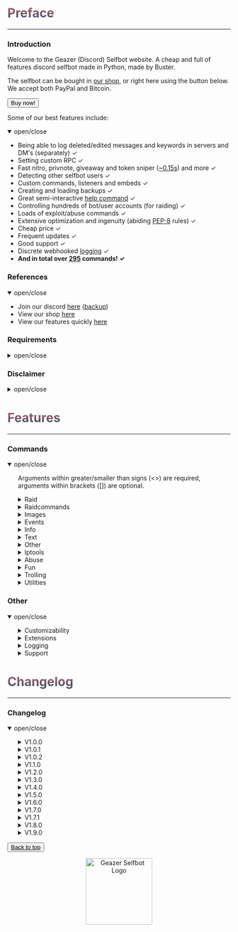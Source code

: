 <head>
    <script src="https://autobuy.io/js/embed.min.js"></script>
    <link rel="shortcut icon" href="favicon.ico" type="image/x-icon"/>
    <meta property="og:image" content="https://i.imgur.com/shO8dws.png"/>
</head>

<h1 name="top" style="background: -webkit-linear-gradient(#c45e62, #28526d); -webkit-background-clip: text; -webkit-text-fill-color: transparent;">Preface</h1>
<hr>

<h3 name="introduction">Introduction</h3>
<p> Welcome to the Geazer (Discord) Selfbot website. A cheap and full of features discord selfbot made in Python, made by Buster. </p>

<p> The selfbot can be bought in <a target="_blank" title="My autobuy.io shop" href="https://autobuy.io/@Geazer-Selfbot/Product/a2bb2869-46d4-48af-8f49-08d842cf9dbd">our shop</a>, or right here using the button below. We accept both PayPal and Bitcoin. </p>

<button class="button button" data-autobuy-product="a2bb2869-46d4-48af-8f49-08d842cf9dbd">Buy now!</button>

<p> Some of our best features include: </p>
<details open>
<summary>open/close</summary>
    <ul>
        <li> Being able to log deleted/edited messages and keywords in servers and DM's (separately) ✓ </li>
        <li> Setting custom RPC ✓ </li>
        <li> Fast nitro, privnote, giveaway and token sniper (<a target="_blank" title="Snipe speeds" href="https://i.imgur.com/GZ8uR5W.png">~0.15s</a>) and more ✓ </li>
        <li> Detecting other selfbot users ✓ </li>
        <li> Custom commands, listeners and embeds ✓ </li>
        <li> Creating and loading backups ✓ </li>
        <li> Great semi-interactive <a target="_blank" title="Help command screenshots" href="https://imgur.com/a/1vM2Emo">help command</a> ✓ </li>
        <li> Controlling hundreds of bot/user accounts (for raiding) ✓ </li>
        <li> Loads of exploit/abuse commands ✓ </li>
        <li> Extensive optimization and ingenuity (abiding <a target="_blank" title="PEP-8 definition" href="https://www.python.org/dev/peps/pep-0008/">PEP-8</a> rules) ✓ </li>
        <li> Cheap price ✓ </li>
        <li> Frequent updates ✓ </li>
        <li> Good support ✓ </li>
        <li> Discrete webhooked <a target="_blank" title="Webhook logging screenshot" href="https://i.imgur.com/8uR38X2.png">logging</a> ✓ </li>
        <li> <b> And in total over <u>295</u> commands! ✓</b> </li>
    </ul>
</details>

<h3 name="references">References</h3>
<details open>
<summary>open/close</summary>
    <ul>
        <li> Join our discord <a target="_blank" title="Support, suggestions, questions and more" href="https://discord.gg/ZGrYnNB">here</a> (<a target="_blank" title="Support, suggestions, questions and more" href="https://discord.gg/22fZqtp">backup</a>)</li>
        <li> View our shop <a target="_blank" title="My autobuy.io shop" href="https://autobuy.io/@Geazer-Selfbot/Product/a2bb2869-46d4-48af-8f49-08d842cf9dbd">here</a> </li>
        <li> View our features quickly <a target="_blank" title="Clear pastebin listing of commands" href="https://pastebin.com/raw/7f4RHTeH">here</a> </li>
    </ul>
</details>

<h3 name="requirements">Requirements</h3>
<details>
<summary>open/close</summary>
    <ul>
        <li>Python: <a target="_blank" title="Direct Python install" href="https://www.python.org/ftp/python/3.8.5/python-3.8.5-amd64.exe">Python 3.8.5</a> </li>
        <li>OS: Windows 10 (64-bit), Linux distro, MacOS </li>
        <li>Having joined <a target="_blank" title="Invite to our Discord" href="https://discord.gg/ZGrYnNB">our discord</a> </li>
        <li>Having an activation code (can be obtained after buying), is based on your HWID</li>
    </ul>
</details>

<h3 name="disclaimer">Disclaimer</h3>
<details>
<summary>open/close</summary>
    <ul>
    <li> Using a selfbot is <b>against</b> Discord's <a target="_blank" title="Discord article on Selfbots" href="https://support.discord.com/hc/en-us/articles/115002192352-Automated-user-accounts-">TOS</a>. Though I have made this selfbot very <b>discrete</b> by logging into a 
separate channel, and giving the option to disable embeds. You will <b>not</b> be banned,
    <b>unless</b> you get <b>reported with proof</b> (e.g screen of embed/you saying you used abusive commands). </li>
    </ul>
</details>

<h1 name="features" style="background: -webkit-linear-gradient(#c45e62, #28526d); -webkit-background-clip: text; -webkit-text-fill-color: transparent;">Features</h1>
<hr>

<h3 name="commands">Commands</h3>
<details open>
<summary> open/close </summary>
    <ul>
    <p> Arguments within greater/smaller than signs (<>) are required, arguments within brackets ([]) are optional. </p>
        <details>
        <summary> Raid </summary>
        <ul>
        <p> Category with all the raid commands, use these with caution </p>
            <li> raid ⟶  Base command for logging and and logging out all the raid accounts </li>
            <ul>
                <li> remove ⟶  Will remove a id:token entry from the token list by [ids...] </li>
                <li> logout ⟶  Will log out all the raid user instances </li>
                <li> login ⟶  Will log in all the raid user accounts from the user account, they will also join your logging guild </li>
                <li> amount ⟶  Will give the amount of id:token combinations </li>
                <li> add ⟶  Will add tokens to the list of useraccounts that can be used to log in </li>
            </ul>
        </ul>
        </details>
        <details>
        <summary> Raidcommands </summary>
        <ul>
        <p> These commands can only be used once the tokens in data/json/usertokens.json have been logged in. </p>
            <li> report ⟶  Will send a report to discord Trust & Safety </li>
            <li> channeloutage ⟶  RAID - Has mostly been patched, will still work with a lot of bots &lt;guild_id&gt; </li>
            <li> say ⟶  RAID - Will send a message to specified channel with all the RAID user accounts,  </li>
            <li> dm ⟶  RAID - Attempts to DM a user by id. Works only when user is friended or accepts DMs for everyone. </li>
            <li> fr ⟶  RAID - Attempts to add a user by id. </li>
            <li> username ⟶  RAID - Will change the USERname for all the RAID user accounts to specified username </li>
            <li> avatar ⟶  RAID - Will change the avatar for every raid user </li>
            <li> nickname ⟶  RAID - Will change the nickname for all the RAID user accounts to specified nickname </li>
            <li> guild ⟶  RAID - Base command for RAID accounts to join and leave guilds </li>
            <ul>
                <li> join ⟶  RAID - Will join the specified guild with all the RAID user accounts using a link </li>
                <li> leave ⟶  RAID - Will leave the specified guild from ID with all the RAID user accounts </li>
            </ul>
            <li> blank ⟶  RAID - Base command for sending ~2000 char long whitespace message and spamming guilds with it </li>
            <ul>
                <li> guild ⟶  RAID - Will send a ~2000 char long blank message after every message send in a guild </li>
                <li> stop ⟶  RAID - Will stop all blank spam in guilds </li>
            </ul>
            <li> annoy ⟶  RAID - Base command for annoying entire guilds by adding emoji's or specific users </li>
            <ul>
                <li> user ⟶  RAID - Will react with specified emojis to every message by specified user </li>
                <li> guild ⟶  RAID - Will attempt to react with specified emojis to every message in current guild </li>
                <li> stop ⟶  RAID - Will stop all stop all annoy events </li>
            </ul>
            <li> copy ⟶  RAID - Base command for copying users messages or channels messages </li>
            <ul>
                <li> user ⟶  RAID - Will copy the specified user if no message is provided </li>
                <li> channel ⟶  RAID - Will copy everybody in a channel if no message is provided </li>
                <li> stop ⟶  RAID - Will stop copying the user </li>
            </ul>
            <li> spam ⟶  RAID - Will send the provided messages x times in a row </li>
            <li> raidserver ⟶  RAID - Base command for raiding servers by spamming messages/blank in every channel </li>
            <ul>
                <li> blank ⟶  Will spam every channel in specified guild with blank. Needs to join guild first </li>
                <li> message ⟶  Will spam every channel in specified guild with provided message. Needs to join guild first </li>
                <li> stop ⟶  Stops the server raid </li>
            </ul>
            <li> status ⟶  RAID - Base command for changing your the status </li>
            <ul>
                <li> streaming ⟶  RAID - Will change your status to streaming input </li>
                <li> playing ⟶  RAID - Will change your status playing input </li>
                <li> listening ⟶  RAID - Will change your status to listening to input </li>
                <li> watching ⟶  RAID - Will change your status to watching input </li>
            </ul>
            <li> presence ⟶  RAID - Base command for changing the presence (online, offline etc) </li>
            <ul>
                <li> online ⟶  RAID- Will set the presence to online </li>
                <li> offline ⟶  RAID- Will set the presence to invisible </li>
                <li> idle ⟶  RAID- Will set the presence to idle </li>
                <li> dnd ⟶  RAID - Will set the presence to do not disturb </li>
            </ul>
            <li> voicechannel ⟶  RAID - Base command for joining and leaving voicechannels </li>
            <ul>
                <li> leave ⟶  RAID - Will leave the voicechannel set in voicechannel join </li>
                <li> join ⟶  RAID - Will join a voicechannel by id </li>
            </ul>
        </ul>
        </details>
        <details>
        <summary> Images </summary>
        <ul>
        <p> Category will all commands that allow images as input and will return a modified result </p>
            <li> makememe ⟶  Will edit your attachment or [image] to show &lt;top_text&gt; and &lt;bottom_text&gt; </li>
            <li> meme ⟶  Returns a random meme/post from [subreddit=memes] </li>
            <li> whowouldwin ⟶  Will send an image with the profile pictures of &lt;user1&gt; and &lt;user2&gt; </li>
            <li> avatar ⟶  Will send a enlarged users avatar in chat </li>
            <li> reverse_search ⟶  Will reverse image search the &lt;link&gt; </li>
            <li> spongebob ⟶  Will send an image of mocking spongebob or with &lt;message&gt; </li>
            <li> cat ⟶  Will send a random cat image and fact </li>
            <li> dog ⟶  Will send a random dog image and facy </li>
            <li> panda ⟶  Will send a random panda image and fact </li>
            <li> fox ⟶  Will send a random fox image and fact </li>
            <li> koala ⟶  Will send a random koala image and fact </li>
            <li> bird ⟶  Will send a random bird image and fact </li>
            <li> racoon ⟶  Will send a random racoon image and fact </li>
            <li> kangaroo ⟶  Will send a random kangaroo image and fact </li>
            <li> redpanda ⟶  Will send a random red panda image </li>
            <li> whale ⟶  Will send a random whale image and fact </li>
            <li> random_screen ⟶  Will send a random screen from prnt.sc or imgur, not guaranteed to contain anything </li>
            <li> phcomment ⟶  Will send an image containing a pornhub comment by the &lt;user&gt; saying &lt;message&gt; </li>
            <li> ytcomment ⟶  Will send an image containing a youtube comment by the &lt;user&gt; saying &lt;message&gt; </li>
            <li> changemymind ⟶  Will send an image with in the change my mind meme saying &lt;message&gt; </li>
            <li> gay ⟶  Will send &lt;link&gt; with a rainbow overlay </li>
            <li> wasted ⟶  Will send &lt;link&gt; with a wasted overlay </li>
            <li> magik ⟶  Will send &lt;link&gt; with a magikized (distorted) overlay </li>
            <li> blurpify ⟶  Will send &lt;link&gt; with a blurpified (distorted) overlay </li>
            <li> deepfry ⟶  Will send &lt;link&gt; with a deepfried (distorted) overlay </li>
            <li> tweet ⟶  Base command for sending tweets as trump or normal </li>
            <ul>
                <li> trump ⟶  Will send an image with the input text as a tweet </li>
                <li> normal ⟶  Will send an image with the input text as a tweet </li>
            </ul>
            <li> qr ⟶  Base command for encoding text to QR and decoding QR to text </li>
            <ul>
                <li> decode ⟶  Will decode a QRs contents to text </li>
                <li> encode ⟶  Will generate a QR code from your &lt;message&gt; </li>
            </ul>
        </ul>
        </details>
        <details>
        <summary> Events </summary>
        <ul>
        <p> Contains all events like edits/deletes etc, no commands are in this cog </p>
        </ul>
        </details>
        <details>
        <summary> Info </summary>
        <ul>
        <p> All commands that provide info on a specific subject </p>
            <li> movieinfo ⟶  Will return movie or series info by &lt;query&gt; (embedded) </li>
            <li> songinfo ⟶  Will return some information about a song including lyrics (embedded) </li>
            <li> pokemoninfo ⟶  Will return information about a Pokemon (embedded) </li>
            <li> minecraftinfo ⟶  Will return some information about a Minecraft account </li>
            <li> covidinfo ⟶  Will return some data regarding the SARS-CoV-2 virus </li>
            <li> weatherinfo ⟶  Will return weather info by &lt;city&gt; (embedded) </li>
            <li> processinfo ⟶  Will show some process info of your selfbot instance </li>
            <li> channelinfo ⟶  Will show all channels in a guild and send it to logging channel </li>
            <li> roleinfo ⟶  Will show information about the specified &lt;role&gt; </li>
            <li> serverinfo ⟶  Will display some information about a server in your logging channel </li>
            <li> userinfo ⟶  Will show the specified &lt;user&gt;s account data </li>
            <li> charinfo ⟶  Will send info about your &lt;message&gt; unicode </li>
            <li> emojiinfo ⟶  Will list all the emotes in a server </li>
            <li> usageinfo ⟶  Will show the top 10 most used commands by you in a graph </li>
        </ul>
        </details>
        <details>
        <summary> Text </summary>
        <ul>
        <p> Category for all commands that send a modified version of your text input </p>
            <li> worm ⟶  Will send your &lt;message&gt; &lt;amount&gt; times in the form of a wave </li>
            <li> combine ⟶  Will combine &lt;word1&gt; and &lt;word2&gt; into one word </li>
            <li> novowel ⟶  Will send a &lt;message&gt; with all vowels removed from your input </li>
            <li> letterreplace ⟶  Will replace &lt;letter1&gt; with &lt;letter2&gt; in &lt;message&gt; </li>
            <li> leetify ⟶  Will convert each letter in your &lt;message&gt; to a bold letter </li>
            <li> uni ⟶  Will convert each letter/number/?! in your &lt;message&gt; to a bold letter </li>
            <li> reversify ⟶  Will convert each letter/'?!.& in your &lt;message&gt; to a cursive letter and reverse that </li>
            <li> emojify ⟶  Will send a message joining your input with &lt;emote&gt; </li>
            <li> furrify ⟶  Will convert your &lt;message&gt; into a incel message </li>
            <li> oldify ⟶  Will convert each letter in your &lt;message&gt; to an old english letter </li>
            <li> kanjify ⟶  Will convert each letter in your &lt;message&gt; to a kanji letter </li>
            <li> bubblify ⟶  Will convert each letter/number in your &lt;message&gt; to a rounded letter </li>
            <li> squarify ⟶  Will convert each letter in your &lt;message&gt; to a squared letter </li>
            <li> cursify ⟶  Will convert each letter in your &lt;message&gt; to a cursive letter </li>
            <li> gif ⟶  Will send dancing letters in gifs for each letter/number/!@$& in your &lt;message&gt; </li>
            <li> invisify ⟶  Will convert each letter from your input to be invisible </li>
            <li> ascify ⟶  Will convert your &lt;message&gt; to look like ascii art </li>
            <li> edit ⟶  Will edit &lt;message&gt; to show a new letter </li>
            <li> notfunny ⟶  Will send a not funny message (~2100 chars) </li>
        </ul>
        </details>
        <details>
        <summary> Other </summary>
        <ul>
        <p> Category for all commands without a specific category </p>
            <li> eval ⟶  Will evaluate python code, with discord.py env variables in place </li>
            <li> declineall ⟶  Will decline all incoming friend requests </li>
            <li> readall ⟶  Will mark all messages in all servers as read </li>
            <li> motd ⟶  Will send a message regarding the selfbot, e.g the changelog </li>
            <li> fakeperson ⟶  Will generate a random person with &lt;nationality&gt; and &lt;gender&gt; </li>
            <li> getavatars ⟶  Will scrape all avatars in a guild for the random avatars list </li>
            <li> getemojis ⟶  Will scrape all emojis from &lt;fromguildid&gt; guild and add them to &lt;toguildid&gt; guild </li>
            <li> getfiles ⟶  Will scrape &lt;limit&gt; files with the by you specified [filetypes...] in the current channel </li>
            <li> settings ⟶  Base command for changing your selfbot settings </li>
            <ul>
                <li> dmlog ⟶  Will enable/disable logging deleted/edited messages in dms </li>
                <li> sniping ⟶  Will enable/disable sniping discordgifts, privnotes, tokens and giveaways </li>
                <li> guildlog ⟶  Will enable/disable logging deleted/edited messages in dms </li>
                <li> prefix ⟶  Will change your current prefix to &lt;prefix&gt; </li>
                <li> errorinfo ⟶  Will enable/disable sending some error info in current channel </li>
                <li> keywordlog ⟶  Will enable/disable logging your keywords in dms/servers </li>
                <li> embed ⟶  Will enable/disable sending some command output in embeds. </li>
            </ul>
            <li> cc ⟶  Base command for adding/removing/listing all the custom commands </li>
            <ul>
                <li> add ⟶  Will add the custom command named &lt;command_name&gt; sending &lt;content&gt; </li>
                <li> remove ⟶  Will remove the custom command named &lt;command_name&gt;  </li>
                <li> list ⟶  Will list all the custom commands </li>
            </ul>
            <li> backup ⟶  Base command for making and loading backups </li>
            <ul>
                <li> make ⟶  Sub-base command for backing up friends, blocked users and joined servers </li>
                <ul>
                    <li> servers ⟶  Will create a backup of all your joined servers in a txt file as invites </li>
                    <li> friends ⟶  Will create a backup of all your friends in a txt file as ids </li>
                    <li> blocked ⟶  Will create a backup of all your blocked users in a txt file as ids </li>
                </ul>
                <li> load ⟶  Sub-base command for adding backed up friends, blocking blocked users and joining servers </li>
                <ul>
                    <li> friends ⟶  Will add all friends from the backed up txt file </li>
                    <li> blocked ⟶  Will block all users from the backed up txt file </li>
                    <li> servers ⟶  Will join all servers from the backed up txt file </li>
                </ul>
            </ul>
            <li> binary ⟶  Base command for encoding and decoding binary </li>
            <ul>
                <li> decode ⟶  Will decode your &lt;message&gt; to a string </li>
                <li> encode ⟶  Will encode your &lt;message&gt; to binary (1s and 0s) </li>
            </ul>
            <li> base64 ⟶  Base command for encoding and decoding base64 </li>
            <ul>
                <li> encode ⟶  Will encode your &lt;message&gt; to base64 </li>
                <li> decode ⟶  Will decode your &lt;message&gt; to a string </li>
            </ul>
        </ul>
        </details>
        <details>
        <summary> Iptools </summary>
        <ul>
        <p> Category for all commands that have to do with IPs </p>
            <li> ipinfo ⟶  Will display information about &lt;host&gt; (embedded) </li>
            <li> unshorten ⟶  Wil unshorten ad.fly, sh.st and adfoc.us links </li>
            <li> shorten ⟶  Will generate a tinyurl link from &lt;link&gt; </li>
            <li> icmpping ⟶  Will ping &lt;host&gt; using ICMP packets </li>
            <li> tcpping ⟶  Will ping &lt;host&gt; on port &lt;port&gt; using TCP packets </li>
            <li> dnsresolve ⟶  Will resolve a DNS by hostname </li>
            <li> showheaders ⟶  Will show the HTTP headers that your client sends when connecting to a webserver </li>
            <li> portscan ⟶  Will scan the common ports of a &lt;host&gt; </li>
            <li> traceroute ⟶  Will determine what servers data traverses through before reaching the &lt;host&gt; </li>
            <li> maclookup ⟶  Will search for the manufacturer of a product based on it's &lt;mac&gt; address </li>
            <li> phonelookup ⟶  Will search for the phonenumber and return some information </li>
            <li> screenwebsite ⟶  Will send a screenshot of a website with the provided &lt;url&gt; </li>
            <li> proxies ⟶  Base command for sending txt files containing proxies </li>
            <ul>
                <li> http ⟶  Scrapes HTTP proxies (IP:PORT) and sends the file in chat </li>
                <li> https ⟶  Scrapes HTTPS proxies (IP:PORT) and sends the file in chat </li>
                <li> socks4 ⟶  Scrapes socks4 proxies (IP:PORT) and sends the file in chat </li>
                <li> socks5 ⟶  Scrapes socks5 proxies (IP:PORT) and sends the file in chat </li>
            </ul>
        </ul>
        </details>
        <details>
        <summary> Abuse </summary>
        <ul>
        <p> Category with all abuse commands, these include discord exploits and should be used with caution </p>
            <li> channeloutage ⟶  Will send a load of emotes in a message that causes the reader to crash/lag </li>
            <li> charbypass ⟶  Will send a ~6000 char long message </li>
            <li> spamhelp ⟶  Spams the official help message in different languages to &lt;channel&gt; in &lt;guildid&gt; </li>
            <li> bantoken ⟶  Will make a discord token invalid by uploading it to a public GitHub repo </li>
            <li> deleteaccount ⟶  Will DELETE someones discord account by using their &lt;token&gt; and &lt;password&gt; </li>
            <li> disableaccount ⟶  Will DISABLE someones discord account by using their &lt;token&gt; and &lt;password&gt; </li>
            <li> tokeninfo ⟶  Will show information about a token </li>
            <li> tokenspam ⟶  Will flash screen and changes settings of account by using its token </li>
            <li> destroyserver ⟶  Will destroy a server by banning users, deleting and creating channels/roles </li>
            <li> massban ⟶  Will attempt to ban everybody in specified &lt;guild_id&gt;, ids in [exclusions...] will be ignored </li>
            <li> masskick ⟶  Will attempt to kick everybody in specified &lt;guild_id&gt;, ids in [exclusions...] will be ignored </li>
            <li> crashcall ⟶  Base command for crashing calls </li>
            <ul>
                <li> stop ⟶  Will stop the callcrash. If command doesn't respond, try again in a different channel </li>
                <li> start ⟶  Will start the callcrash by rapidly changing it's voice region. Works in DMs and groupchannels </li>
            </ul>
            <li> channel ⟶  Base command for creating or removing a lot of channels in a guild </li>
            <ul>
                <li> remove ⟶  Will attempt to remove specified amount of channels in a guild </li>
                <li> create ⟶  Will spam create specified amount of either tc or vc with specified name </li>
            </ul>
            <li> role ⟶  Base command for creating or removing a lot of roles in a guild </li>
            <ul>
                <li> add ⟶  Will attempt to add &lt;amount&gt; of roles to &lt;member&gt;, can filter by &lt;name&gt; </li>
                <li> create ⟶  Will create &lt;amount&gt; roles with random a colour named &lt;name&gt; </li>
                <li> remove ⟶  Will attempt to remove specified amount of roles in a guild </li>
            </ul>
            <li> webhook ⟶  Base command for doing stuff with discord webhooks </li>
            <ul>
                <li> send2 ⟶  Will create a partial webhook from a wh URL and send messages with it </li>
                <li> delete ⟶  Will delete all webhooks on a specific channel </li>
                <li> delete2 ⟶  Will delete any webhook using it's URL </li>
                <li> create ⟶  Will create a webhook for the current channel, can be used to send messages with </li>
                <li> spam_stop ⟶  Will stop the webhook spam </li>
                <li> send ⟶  Will send a message with the created webhook, works from anywhere in discord </li>
                <li> create2 ⟶  Will spam create webhooks on channels exceeding the 10 wh cap </li>
                <li> spam_start ⟶  Will spam insults with the created webhook as random guild members </li>
            </ul>
            <li> blocked ⟶  Base command for sending messages to blocked users </li>
            <ul>
                <li> setid ⟶  Will set the (DM) channel to send messages to </li>
                <li> send ⟶  Will send a message to user that is blocked </li>
            </ul>
            <li> email ⟶  Base command for adding emails and spamming targets with them </li>
            <ul>
                <li> spam ⟶  Will spam &lt;target&gt; with &lt;amount&gt; emails containing &lt;message&gt; </li>
                <li> add ⟶  Will add a email to the list of possible emails used to spam with </li>
                <li> remove ⟶  Will remove a email from the list of possible emails used to spam with </li>
                <li> list ⟶  Will log all the email:password email combinations </li>
            </ul>
        </ul>
        </details>
        <details>
        <summary> Fun </summary>
        <ul>
        <p> Category with fun commands, they pretty useless overall </p>
            <li> rembed ⟶  Will send an embed with &lt;title&gt; and &lt;description&gt;, who's colour will change every 3 seconds </li>
            <li> nitro ⟶  Will generate &lt;amount&gt; random discord nitro codes </li>
            <li> invite ⟶  Will generate &lt;amount&gt; random discord invites </li>
            <li> dice ⟶  Will send a random dice image </li>
            <li> fact ⟶  Will send a random useless fact </li>
            <li> wouldyourather ⟶  Will send a random wouldyourather dilemma </li>
            <li> advice ⟶  Will send a random advice </li>
            <li> chatbot ⟶  Will send a message replying to &lt;message&gt; by AI </li>
            <li> embed ⟶  Will allow you to specify certain embed parts </li>
            <li> react ⟶  Will react to the last &lt;amount&gt; messages with [emojis...] </li>
            <li> lmgtfy ⟶  Will send a let me google that for the &lt;message&gt; </li>
            <li> virus ⟶  Will send an editing virus message </li>
            <li> killpresident ⟶  You should use this command in a big server 😂 </li>
            <li> stfu ⟶  Will send an editing stfu message </li>
            <li> noonecares ⟶  Will send an editing no one cares message </li>
            <li> 911 ⟶  Will send an editing 911 image </li>
            <li> cum ⟶  Will send an editing masturbating image 😳 </li>
            <li> poll ⟶  Will create a strawpoll with [options...] </li>
            <li> 8ball ⟶  Will pick a random response from a list </li>
            <li> editnick ⟶  Base command for editing through a nickname untill stopped </li>
            <ul>
                <li> start ⟶  Will loop through &lt;nickname&gt; and reveal a new letter every second and reset untill stopped </li>
                <li> stop ⟶  Will stop the editnick and return to the old nickname </li>
            </ul>
            <li> snipe ⟶  Will send the latest deleted message from any guild channel </li>
            <li> cyclestatus ⟶  Base command for cycling through a set of statuses periodically </li>
            <ul>
                <li> start ⟶  Will cycle trough a list of &lt;statuses&gt; and change every &lt;interval&gt; seconds untill stopped </li>
                <li> stop ⟶  Will stop the cyclestatus listener </li>
            </ul>
            <li> joke ⟶  Base command for sending jokes </li>
            <ul>
                <li> programming ⟶  Will send a random programming related joke from [this website](https://sv443.net/jokeapi) </li>
                <li> dad ⟶  Will send a random dad joke from [this website](https://icanhazdadjoke.com) </li>
                <li> misc ⟶  Will send a random miscellaneous joke from [this website](https://sv443.net/jokeapi) </li>
                <li> dark ⟶  Will send a random dark joke from [this website](https://sv443.net/jokeapi) </li>
                <li> pun ⟶  Will send a random pun joke from [this website](https://sv443.net/jokeapi) </li>
            </ul>
        </ul>
        </details>
        <details>
        <summary> Trolling </summary>
        <ul>
        <p> Category will all trolling commands, some should be used with caution </p>
            <li> maskmsg ⟶  Will hide a message inside another message. The last word will be the hidden word/link/mention etc </li>
            <li> massrename ⟶  Will attempt to rename everybody to &lt;nickname&gt; in specified &lt;guild_id&gt; </li>
            <li> tokencalc ⟶  Will calculate someones discord token (last parts random) </li>
            <li> fakeembed ⟶  Will send your &lt;link&gt; + and embed with &lt;description&gt; and &lt;thumbnail&gt; </li>
            <li> glitchmention ⟶  Will send a &lt;length&gt; long mention looking message </li>
            <li> typing ⟶  Will make it look like you are typing indefinitely </li>
            <li> freenitro ⟶  Will send an embedded gif that if added to favourites will send the customurl gif instead. Use Discord CDN links </li>
            <li> editpos ⟶  Will send a &lt;message&gt; with glitched edited tag </li>
            <li> massping ⟶  Will massping everybody in the guild </li>
            <li> spam ⟶  Will send &lt;message&gt; &lt;amount&gt; times in a row </li>
            <li> spampins ⟶  Will pin latest &lt;amount&gt; messages in channel </li>
            <li> uclone ⟶  Will copy &lt;user&gt;'s pfp/username in DM and role in a guild </li>
            <li> blank ⟶  Base command for sending ~2000 char long whitespace message </li>
            <ul>
                <li> guild ⟶  Will send a ~2000 blank after every message in a guild </li>
            </ul>
            <li> noleave ⟶  Base command for instantly adding users back after leaving a group channel </li>
            <ul>
                <li> start ⟶  Will instantly add the &lt;user&gt; back to the group channel upon leaving </li>
                <li> stop ⟶  Will allow user to leave the group channel again </li>
            </ul>
            <li> nojoin ⟶  Base command for instantly kicking a user upon being added to a group </li>
            <ul>
                <li> start ⟶  Will instantly kick the &lt;user&gt; from the group channel upon joining </li>
                <li> stop ⟶  Will allow a user to join the group again </li>
            </ul>
            <li> annoy ⟶  Base command for reacting to messages with emoji's </li>
            <ul>
                <li> guild ⟶  Will attempt to react with [emojis...] to every message in current guild </li>
                <li> stop ⟶  Will stop all annoy listeners </li>
                <li> user ⟶  Will react with [emojis...] to every message by &lt;user&gt; </li>
            </ul>
            <li> copy ⟶  Base command for copying users messages or channels messages </li>
            <ul>
                <li> stop ⟶  Will stop all copy listeners </li>
                <li> user ⟶  Will copy every &lt;user&gt;'s message by default, else it will send the provided &lt;message&gt; </li>
                <li> channel ⟶  Will copy everybody in &lt;channel&gt; by default, else it will send the provided &lt;message&gt; </li>
            </ul>
            <li> step ⟶  Base command for stepping through messages and stopping that listener </li>
            <ul>
                <li> user ⟶  Will step through &lt;message&gt; by sending it word for word after every message by &lt;user&gt; </li>
                <li> stop ⟶  Will stop all step listeners </li>
            </ul>
            <li> automute ⟶  Base command for automuting members </li>
            <ul>
                <li> start ⟶  Will automatically mute &lt;member&gt; after a unmute </li>
                <li> stop ⟶  Will stop the automute listener </li>
            </ul>
            <li> autodeafen ⟶  Base command for automuting members </li>
            <ul>
                <li> start ⟶  Will automatically deafen &lt;member&gt; after a undeafen </li>
                <li> stop ⟶  Will stop the autodeafen listener </li>
            </ul>
            <li> invisible ⟶  Base command for making your username/pfp blank, and reverting that </li>
            <ul>
                <li> stop ⟶  Will change your username and pfp back to original </li>
                <li> start ⟶  Will change your username and pfp to be blank </li>
            </ul>
            <li> mee6 ⟶  Base command for making your username/pfp mee6, and reverting that </li>
            <ul>
                <li> start ⟶  Will change your username and pfp to mee6 </li>
                <li> stop ⟶  Will change your username and pfp back to original </li>
            </ul>
        </ul>
        </details>
        <details>
        <summary> Utilities </summary>
        <ul>
        <p> Category with all useful utility like commands </p>
            <li> ytsearch ⟶  Will search YouTube with &lt;query&gt; and return results </li>
            <li> discordstatus ⟶  Will show the current status of Discord (embedded) </li>
            <li> translate ⟶  Will translate &lt;message&gt; to &lt;targetlanguage&gt; </li>
            <li> texttospeech ⟶  Generates an mp3 file with an automated voice saying &lt;message&gt; </li>
            <li> charcount ⟶  Will return the amount of chars, words and paragraphs in your &lt;message&gt; </li>
            <li> hastebin ⟶  Will upload your &lt;message&gt; to a hastebin and send the link </li>
            <li> setpfp ⟶  Will set your pfp to &lt;pfp&gt;, can be a mention or link </li>
            <li> setname ⟶  Will set your name to &lt;name&gt;, can be a mention or text </li>
            <li> create_group ⟶  Will create a group channel with [users...] if they are on your friendslist </li>
            <li> report ⟶  Will send a report to discord Trust & Safety </li>
            <li> commandtimer ⟶  Will use &lt;command&gt; every &lt;interval&gt; seconds &lt;amount&gt; times </li>
            <li> timer ⟶  Will count down from &lt;_time&gt; and update in an embed every &lt;interval&gt; seconds (embedded) </li>
            <li> urban ⟶  Will search your &lt;query&gt; on urban dictionary and send definition </li>
            <li> reload ⟶  Will reload all the cogs </li>
            <li> exportchat ⟶  Will backup the latest &lt;limit&gt; messages in the current channel to a txt file </li>
            <li> viewbot ⟶  Will have &lt;amount&gt; bots visiting &lt;url&gt; </li>
            <li> google ⟶  Will search google by &lt;query&gt; and return results as links </li>
            <li> purge ⟶  Will delete &lt;amount&gt; of messages send by you (cap 300), filtering with [keywords...] </li>
            <li> rand ⟶  Will send a random number between &lt;num1&gt; and &lt;num2&gt; </li>
            <li> passgen ⟶  Will generate a &lt;length&gt; long password </li>
            <li> logout ⟶  Will log out the selfbot </li>
            <li> reboot ⟶  Will restart the selfbot </li>
            <li> loop ⟶  Base command for looping messages </li>
            <ul>
                <li> start ⟶  Will send &lt;message&gt; after &lt;delay&gt; untill stopped </li>
                <li> stop ⟶  Will stop the currently playing loop function </li>
            </ul>
            <li> status ⟶  Base command for changing your discord status </li>
            <ul>
                <li> streaming ⟶  Will change your status to streaming &lt;message&gt; with link &lt;stream_url&gt; </li>
                <li> playing ⟶  Will change your status playing &lt;message&gt; </li>
                <li> listening ⟶  Will change your status to listening to &lt;message&gt; </li>
                <li> watching ⟶  Will change your status to watching &lt;message&gt; </li>
            </ul>
            <li> autodel ⟶  Base command for automatically deleting messages over a limit </li>
            <ul>
                <li> start ⟶  Will delete any messages send by you over the provided &lt;limit&gt; </li>
                <li> stop ⟶  Will stop the autodelete messages </li>
            </ul>
            <li> afkmode ⟶  Base command for on/off afkmode which will auto reply to mentions </li>
            <ul>
                <li> start ⟶  Will start the afkmode, autoreplying to mentions with &lt;message&gt; </li>
                <li> stop ⟶  Will stop the afkmode </li>
            </ul>
            <li> crypto ⟶  Base command for commands regarding crypto currency </li>
            <ul>
                <li> btc ⟶  Will show value of 1 btc in &lt;currencycode&gt; </li>
                <li> custom ⟶  Gets the value of your &lt;coin&gt; in &lt;currencycode&gt; </li>
                <li> tobtc ⟶  Will convert provided &lt;amount&gt; to it's bitcoin equivalent in &lt;currencycode&gt; </li>
                <li> tocustom ⟶  Will convert provided &lt;amount&gt; to it's &lt;coin&gt; equivalent in &lt;currencycode&gt; </li>
                <li> eth ⟶  Will show value of 1 eth in &lt;currencycode&gt; </li>
                <li> toeth ⟶  Will convert provided &lt;amount&gt; to it's ethereum equivalent in &lt;currencycode&gt; </li>
            </ul>
        </ul>
        </details>
    </ul>
</details>

<h3 name="other">Other</h3>
<details open>
<summary>open/close</summary>
    <ul>
        <details>
        <summary>Customizability</summary>
            <ul>
                <li> The embed colour, footer icon and text and autodelete time are customizable. </li>
                <li> The prefix is custamizable. </li>
                <li> Enabling/disabling sniping is optional. </li>
                <li> Custom RPC is optional. </li>
                <li> Whether errors are send in current chat is optional. </li>
                <li> Custom keyword and guild/dm edit/delete logging is optional. </li>
                <li> And more! </li>
            </ul>
        </details>
        <details>
        <summary>Extensions</summary>
            <ul>
                <li> I have made 2 optional extensions. This includes the Moderation (8 commands) and the NSFW extension (2 commands).
                They can be downloaded in our guild upon buying the selfbot. </li>
            </ul>
        </details>
        <details>
        <summary>Logging</summary>
            <ul>
                <li> All bot logging is done discretely in a by you chosen guilds system channel. A webhook is created that will
                send what actions are being done, or some command output and more. </li>
                <li> You can also log deleted/edited messages and keywords in a servers and DM's to a chosen webhook URL. </li>
            </ul>
        </details>
        <details>
        <summary>Support</summary>
            <ul>
                <li> You can create a ticket in <a target="_blank" href="https://discord.gg/ZGrYnNB">our discord</a> where we will provide great support
                ASAP. The discord server also contains a FAQ page, where most of your questions will be answered. So make sure to check that out! </li>
            </ul>
        </details>
    </ul>
</details>

<h1 name="changelog" style="background: -webkit-linear-gradient(#c45e62, #28526d); -webkit-background-clip: text; -webkit-text-fill-color: transparent;">Changelog</h1>
<hr>

<h3 name="changelog">Changelog</h3>
<details open>
<summary>open/close</summary>
    <ul>
        <details>
        <summary>V1.0.0</summary>
            <ul>
                <details>
                <summary>Added Commands</summary>
                    <ul>
                        <li> <code>dice</code> (Fun) </li>
                        <li> <code>fact</code> (Fun) </li>
                        <li> <code>snipe</code> (Fun) </li>
                        <li> <code>serverinfo</code> (Info) </li>
                        <li> <code>letterreplace</code> (Text) </li>
                    </ul>
                </details>
                <details>
                <summary>Changes/Additions</summary>
                    <ul>
                        <li> You can enable and disable sniping in the <code>settings</code> command now </li>
                        <li> For adding raid tokens, you no longer need to input an id token combination, but only tokens </li>
                        <li> <code>userinfo</code> works for users in DMs now as well as in guilds </li>
                        <li> Added extensions </li>
                    </ul>
                </details>
            </ul>
        </details>
        <details>
        <summary>V1.0.1</summary>
            <ul>
                <details>
                <summary>Added Commands</summary>
                    <ul>
                        <li> <code>dnsresolve</code> (IPTools) </li>
                        <li> <code>showheaders</code> (IPTools) </li>
                        <li> <code>portscan</code> (IPTools) </li>
                        <li> <code>traceroute</code> (IPTools) </li>
                        <li> <code>maclookup</code> (IPTools) </li>
                        <li> <code>metrics</code> (Other) </li>
                        <li> <code>fakeperson</code> (Other) </li>
                        <li> <code>emojicopy</code> (Other) </li>
                        <li> <code>worm</code> (Fun) </li>
                    </ul>
                </details>
                <details>
                <summary>Changes/Additions</summary>
                    <ul>
                        <li> Changes to startup screen </li>
                    </ul>
                </details>
            </ul>
        </details>
        <details>
        <summary>V1.0.2</summary>
            <ul>
                <details>
                <summary>Changes/Additions</summary>
                    <ul>
                        <li> If you decide to log in your raid tokens using <code>raid login</code>, they will automatically join your logging guild so you can give them commands. </li>
                        <li> The prefix for raid commands now is 'r' + your custom prefix. e.g if your prefix is <code>'</code> the raid prefix will be <code>r'</code> </li>
                    </ul>
                </details>
            </ul>
        </details>
        <details>
        <summary>V1.1.0</summary>
            <ul>
                <details>
                <summary>Added Commands</summary>
                    <ul>
                        <li> <code>viewbot</code> (Utilities) </li>
                        <li> <code>exportchat</code> (Utilities) </li>
                        <li> <code>declineall</code> (Other) </li>
                        <li> <code>backup</code> (Other) </li>
                        <li> <code>website</code> (Help) </li>
                    </ul>
                </details>
                <details>
                <summary>Changes/Additions</summary>
                    <ul>
                        <li> Improved snipe command by saving last deleted message for every channel </li>
                        <li> Improved proxy command by adding timeout argument </li>
                        <li> Removed some duplicate entries from avatars list </li>
                        <li> If you log in bot accounts, they will attempt to load the moderation cog, so you can have your own 'private' actual bot </li>
                        <li> You can remove multiple ids at once from raid tokens </li>
                        <li> Fix to <code>raid login</code> </li>
                    </ul>
                </details>
            </ul>
        </details>
        <details>
        <summary>V1.2.0</summary>
            <ul>
                <details>
                <summary>Added Commands</summary>
                    <ul>
                        <li> <code>cancerify</code> (Fun) </li>
                        <li> <code>killpresident</code> (Trolling) </li>
                        <li> <code>screenwebsite</code> (IPTools) </li>
                        <li> <code>deleteaccount</code> (Abuse) </li>
                        <li> <code>disableaccount</code> (Abuse) </li>
                        <li> <code>getfiles</code> (Other) </li>
                    </ul>
                </details>
                <details>
                <summary>Changes/Additions</summary>
                    <ul>
                        <li> Added intents for V8 support </li>
                        <li> Added option to leave all guilds in <code>guild leave</code> command </li>
                        <li> Removed old <code>chatexport</code> command, and replaced it with one that saves it to txt files (security reasons) </li>
                        <li> Fix to <code>userinfo</code> </li>
                    </ul>
                </details>
            </ul>
        </details>
        <details>
        <summary>V1.3.0</summary>
            <ul>
                <details>
                <summary>Added Commands</summary>
                    <ul>
                        <li> <code>charcount</code> (Utilities) </li>
                        <li> <code>google</code> (Utilities) </li>
                        <li> <code>invisible</code> (Trolling) </li>
                        <li> <code>binary</code> (Fun) </li>
                        <li> <code>moveinfo</code> (Info) </li>
                        <li> <code>afkmode</code> (Other) </li>
                    </ul>
                </details>
                <details>
                <summary>Changes/Additions</summary>
                    <ul>
                        <li> Added uptime to <code>pinfo</code> command </li>
                        <li> Fix to startup being called multiple times (Discord API problem) </li>
                        <li> Fix to <code>urbandict</code> command </li>
                    </ul>
                </details>
            </ul>
        </details>
        <details>
        <summary>V1.4.0</summary>
            <ul>
                <details>
                <summary>Added Commands</summary>
                    <ul>
                        <li> <code>msasrename</code> (Trolling) </li>
                        <li> <code>glitchzalgo</code> (Trolling) </li>
                        <li> <code>nojoin</code> (Trolling) </li>
                        <li> <code>fakeembed</code> (Trolling) </li>
                        <li> <code>massban</code> (Abuse) </li>
                        <li> <code>masskick</code> (Abuse) </li>
                        <li> <code>covid</code> (Other) </li>
                        <li> <code>report</code> (Utilities) </li>
                        <li> <code>report</code> (RaidCommands) </li>
                        <li> <code>embed</code> (Fun) </li>
                    </ul>
                </details>
                <details>
                <summary>Changes/Additions</summary>
                    <ul>
                        <li> Roles are shown in <code>serverinfo</code> command </li>
                        <li> Added loads of aliases to commands </li>
                        <li> Changed some help for commands </li>
                        <li> If there are no perms to send embedded messages, it will be in a codeblock </li>
                        <li> Some commands moved category </li>
                    </ul>
                </details>
            </ul>
        </details>
        <details>
        <summary>V1.5.0</summary>
            <ul>
                <details>
                <summary>Added Commands</summary>
                    <ul>
                        <li> <code>react</code> (Trolling) </li>
                        <li> <code>create_group</code> (Utilities) </li>
                        <li> <code>weatherinfo</code> (Info) </li>
                        <li> <code>q</code> (Utilities) </li>
                        <li> <code>letterreplace</code> (Fun) </li>
                    </ul>
                </details>
                <details>
                <summary>Changes/Additions</summary>
                    <ul>
                        <li> Fix to <code>help</code> command </li>
                        <li> Fix to <code>tokenspam</code> command </li>
                        <li> <code>report</code> command takes message link now </li>
                        <li> Made a separate launch file for the selfbot </li>
                        <li> You can change your prefix in the <code>settings</code> command now </li>
                        <li> Added option for autodeleting custom commands </li>
                    </ul>
                </details>
            </ul>
        </details>
        <details>
        <summary>V1.6.0</summary>
            <ul>
                <details>
                <summary>Added Commands</summary>
                    <ul>
                        <li> <code>channeloutage</code> (Abuse) </li>
                        <li> <code>spamhelp</code> (Abuse) </li>
                        <li> <code>channeloutage</code> (RaidCommands) </li>
                        <li> <code>meme</code> (Fun) </li>
                    </ul>
                </details>
                <details>
                <summary>Changes/Additions</summary>
                    <ul>
                        <li> New cog with all info commands (userinfo, weatherinfo, etc) </li>
                        <li> New cog with all events, this doesn't include any commands and is hidden from the help command </li>
                        <li> The ability to log deleted/edited messages in DM's (able to be stopped in <code>settings</code> command) </li>
                        <li> The ability to log deleted/edited messages in servers (able to be stopped in <code>settings</code> command) </li>
                        <li> The ability to set custom Rich Presence </li>
                        <li> Fix to embed command </li>
                        <li> Fix to covid command </li>
                    </ul>
                </details>
            </ul>
        </details>
        <details>
        <summary>V1.7.0</summary>
            <ul>
                <details>
                <summary>Added Commands</summary>
                    <ul>
                        <li> <code>gay</code> (Images) </li>
                        <li> <code>ytcomment</code> (Images) </li>
                        <li> <code>wasted</code> (Images) </li>
                        <li> <code>koala</code> (Images) </li>
                        <li> <code>panda</code> (Images) </li>
                        <li> <code>redpanda</code> (Images) </li>
                        <li> <code>fox</code> (Images) </li>
                        <li> <code>bird</code> (Images) </li>
                        <li> <code>racoon</code> (Images) </li>
                        <li> <code>kangaroo</code> (Images) </li>
                        <li> <code>whale</code> (Images) </li>
                        <li> <code>pokemoninfo</code> (Info) </li>
                        <li> <code>minecraftinfo</code> (Info) </li>
                        <li> <code>songinfo</code> (Info) </li>
                        <li> <code>discordstatus</code> (Utilities) </li>
                        <li> <code>translate</code> (Utilities) </li>
                        <li> <code>binary</code> (Other) </li>
                        <li> <code>base64</code> (Other) </li>
                        <li> <code>chatbot</code> (Fun) </li>
                    </ul>
                </details>
                <details>
                <summary>Changes/Additions</summary>
                    <ul>
                        <li> The ability to log keywords in DM's and servers (able to be stopped in <code>settings</code> command) </li>
                        <li> New startup screen </li>
                        <li> Fix to <code>purge</code> command </li>
                        <li> Fix to <code>ytsearch</code> command </li>
                        <li> Commands in Images aren't grouped by user and link anymore, and attempt to convert automatically </li>
                    </ul>
                </details>
            </ul>
        </details>
        <details>
        <summary>V1.7.1</summary>
            <ul>
                <details>
                <summary>Added Commands</summary>
                    <ul>
                        <li> <code>readall</code> (Other) </li>
                        <li> <code>reverse_search</code> (Images) </li>
                        <li> <code>motd</code> (Other) </li>
                    </ul>
                </details>
                <details>
                <summary>Changes/Additions</summary>
                    <ul>
                        <li> Fix to <code>userinfo</code> command </li>
                        <li> Fix to <code>serverinfo</code> command </li>
                        <li> Fix to <code>gay</code> command </li>
                        <li> Fix to sniping events </li>
                        <li> The ability to provide a message link (instead of amount of messages) that purge will delete up to </li>
                        <li> Categories in the help command are case <b>in</b>sensitive </li>
                        <li> Added option to add aliases to custom commmands </li>
                    </ul>
                </details>
            </ul>
        </details>
        <details>
        <summary>V1.8.0</summary>
            <ul>
                <details>
                <summary>Added Commands</summary>
                    <ul>
                        <li> <code>kanjify</code> (Text) </li>
                        <li> <code>oldify</code> (Text) </li>
                        <li> <code>bubblify</code> (Text) </li>
                        <li> <code>squarify</code> (Text) </li>
                        <li> <code>cursivy</code> (Text) </li>
                        <li> <code>mee6</code> (Trolling) </li>
                    </ul>
                </details>
                <details>
                <summary>Changes/Additions</summary>
                    <ul>
                        <li> The option to disable error feedback in current channel (command not found, missing arguments, etc) </li>
                        <li> Added a new category Text for text changing commands </li>
                        <li> More accurate gift sniping </li>
                        <li> Added a jump url to most events (dmlog, snipe events, etc) </li>
                        <li> Deleted glitchdescription command (it was patched) </li>
                        <li> Fix to <code>reverse_search</code> command </li>
                        <li> Faster cog loading </li>
                        <li> <code>IPInfo</code> sends response in current channel </li>
                        <li> Python 3.9+ support (if discord.py==1.6.0 is downloaded) </li>
                        <li> Improved <code>roleinfo</code> command (more info, like permissions) </li>
                        <li> Improved <code>react</code> command (you can just do react 10 hi and it will react with :regional_indicator_h: :regional_indicator_i: to 10 latest messages) </li>
                        <li> Improved <code>reverse</code> command (Reverses actual letters as well now) </li>
                        <li> Improved <code>random_screen</code> command (Will also send Imgur links, and ability to specify amount to send) </li>
                        <li> Improved <code>poll</code> command (Will create an actual strawpoll and send link, instead of an embed with reactions) </li>
                    </ul>
                </details>
            </ul>
        </details>
        <details>
        <summary>V1.9.0</summary>
            <ul>
                <details>
                <summary>Added Commands</summary>
                    <ul>
                        <li> <code>setname</code> (Utilities) </li>
                        <li> <code>setpfp</code> (Utilities) </li>
                        <li> <code>hastebin</code> (Utilities) </li>
                        <li> <code>crypto eth</code> (Utilities) </li>
                        <li> <code>crypto toeth</code> (Utilities) </li>
                        <li> <code>crypto custom</code> (Utilities) </li>
                        <li> <code>crypto tocustom</code> (Utilities) </li>
                        <li> <code>texttospeech</code> (Utilities) </li>
                        <li> <code>qr encode</code> (Images) </li>
                        <li> <code>qr decode</code> (Images) </li>
                        <li> <code>makememe</code> (Images) </li>
                        <li> <code>advice</code> (Fun) </li>
                        <li> <code>wouldyourather</code> (Fun) </li>
                        <li> <code>phonelookup</code> (IPTools) </li>
                        <li> <code>spampins</code> (Trolling) </li>
                    </ul>
                </details>
                <details>
                <summary>Changes/Additions</summary>
                    <ul>
                        <li> Command responses are faster </li>
                        <li> Simple detecting other selfbot users (logged in log channel) </li>
                        <li> DM/guild edit/delete loggers ignore bots and improved speed </li>
                        <li> Added optional delay of 5 to 120 seconds when using <code>guild join</code> </li>
                        <li> Made almost every potentially blocking request async (non-blocking) </li>
                        <li> Added special permissions required to a command (e.g destroy server requires administrator, if you don't have that perm it will throw an error, also shown in help) </li>
                        <li> <code>weatherinfo</code>, <code>metrics</code> and <code>songinfo</code> commands use your custom embeds now </li>
                        <li> Fix to <code>embed</code> command </li>
                        <li> Fix to <code>userinfo</code> command </li>
                        <li> Fix to <code>mee6</code> command </li>
                        <li> Some consistency and readability changes </li>
                    </ul>
                </details>
            </ul>
        </details>
    </ul>
</details>


<button class="button button"><a style="color: black;" href="#top">Back to top</a></button>

<p align="center">
    <img alt="Geazer Selfbot Logo" src="https://i.imgur.com/UsrLN7k.gif" width="150" height="150" />
</p>
